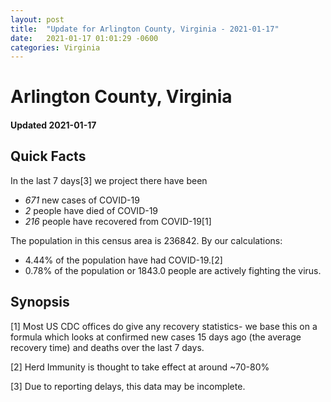 ```yaml
---
layout: post
title:  "Update for Arlington County, Virginia - 2021-01-17"
date:   2021-01-17 01:01:29 -0600
categories: Virginia
---
```


# Arlington County, Virginia
#### Updated 2021-01-17

## Quick Facts

In the last 7 days[3] we project there have been
- *671* new cases of COVID-19
- *2* people have died of COVID-19
- *216* people have recovered from COVID-19[1]

The population in this census area is 236842. By our calculations:
- 4.44% of the population have had COVID-19.[2]
- 0.78% of the population or 1843.0 people are actively fighting the virus.

## Synopsis




[1] Most US CDC offices do give any recovery statistics- we base this on a formula which looks at confirmed new cases
15 days ago (the average recovery time) and deaths over the last 7 days.

[2] Herd Immunity is thought to take effect at around ~70-80%

[3] Due to reporting delays, this data may be incomplete.
 
    